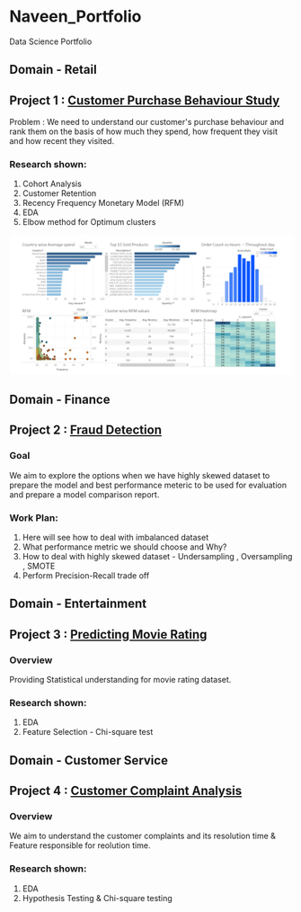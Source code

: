 # Naveen_Portfolio
Data Science Portfolio

## Domain - Retail
## Project 1 : [Customer Purchase Behaviour Study](https://github.com/kumarnav03/Customer_Segmentation)

Problem : We need to understand our customer's purchase behaviour and rank them on the basis of how much they spend, how frequent they visit and how recent they visited.

### Research shown:
  1. Cohort Analysis
  2. Customer Retention
  3. Recency Frequency Monetary Model (RFM)
  4. EDA
  5. Elbow method for Optimum clusters
  
![alt text](https://github.com/kumarnav03/Customer_Segmentation/blob/master/Customer_Tableau.PNG)
  
## Domain - Finance
## Project 2 : [Fraud Detection](https://github.com/kumarnav03/Fraud_Detection)

### Goal 
We aim to explore the options when we have highly skewed dataset to prepare the model and best performance meteric to be used for evaluation and prepare a model comparison report.

### Work Plan:
 1. Here will see how to deal with imbalanced dataset
 2. What performance metric we should choose and Why?
 3. How to deal with highly skewed dataset - Undersampling , Oversampling , SMOTE
 4. Perform Precision-Recall trade off
 
## Domain - Entertainment 
## Project 3 : [Predicting Movie Rating](https://github.com/kumarnav03/Data-Science-Python-/blob/master/Movie_Project.ipynb)
### Overview
Providing Statistical understanding for movie rating dataset.
### Research shown:
  1. EDA
  2. Feature Selection - Chi-square test

## Domain - Customer Service
## Project 4 : [Customer Complaint Analysis](https://github.com/kumarnav03/Data-Science-Python-/blob/master/NYC311_project.ipynb)

### Overview
We aim to understand the customer complaints and its resolution time & Feature responsible for reolution time.

### Research shown:
  1. EDA
  2. Hypothesis Testing & Chi-square testing
  
